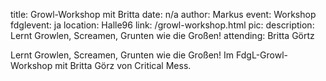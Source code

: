 title: Growl-Workshop mit Britta
date: n/a
author: Markus
event: Workshop
fdglevent: ja
location: Halle96
link: /growl-workshop.html
pic:
description: Lernt Growlen, Screamen, Grunten wie die Großen! 
attending: Britta Görtz

Lernt Growlen, Screamen, Grunten wie die Großen! 
Im FdgL-Growl-Workshop mit Britta Görz von Critical Mess.